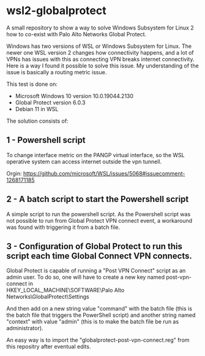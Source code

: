 # wsl2-globalprotect
A small repository to show a way to solve Windows Subsystem for Linux 2 how to co-exist with Palo Alto Networks Global Protect.

Windows has two versions of WSL or Windows Subsystem for Linux. The newer one WSL version 2 changes how connectivity happens, and a lot of VPNs has issues with this as connecting VPN breaks internet connectivity. Here is a way I found it possible to solve this issue. My understanding of the issue is basically a routing metric issue.

This test is done on:
- Microsoft Windows 10 version 10.0.19044.2130
- Global Protect version 6.0.3
- Debian 11 in WSL 

The solution consists of:

## 1 - Powershell script 

To change interface metric on the PANGP virtual interface, so the WSL operative system can access internet outside the vpn tunnell.

Orgin: https://github.com/microsoft/WSL/issues/5068#issuecomment-1268171185

## 2 - A batch script to start the Powershell script

A simple script to run the powershell script. As the Powershell script was not possible to run from Global Protect VPN connect event, a workaround was found with triggering it from a batch file.

## 3 - Configuration of Global Protect to run this script each time Global Connect VPN connects.

Global Protect is capable of running a "Post VPN Connect" script as an admin user. To do so, one will have to create a new key named post-vpn-connect in  
HKEY_LOCAL_MACHINE\SOFTWARE\Palo Alto Networks\GlobalProtect\Settings

And then add on a new string value "command" with the batch file (this is the batch file that triggers the PowerShell script)
and another string named "context" with value "admin" (this is to make the batch file be run as administrator).

An easy way is to import the "globalprotect-post-vpn-connect.reg" from this repositry after eventual edits.  

